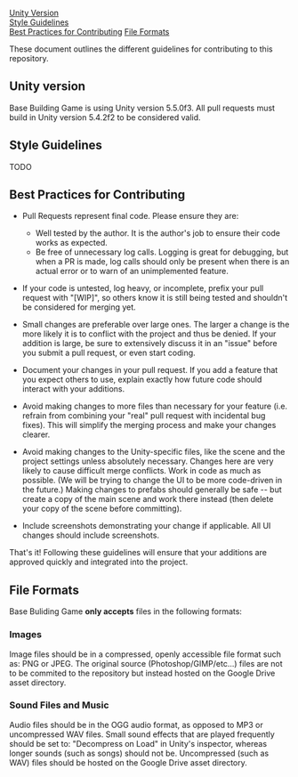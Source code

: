 [Unity Version](#unity-version)    
[Style Guidelines](#style-guidelines)  
[Best Practices for Contributing](#best-practices-for-contributing)
[File Formats](#file-formats)  

These document outlines the different guidelines for contributing to this repository.

## Unity version
Base Building Game is using Unity version 5.5.0f3. All pull requests must build in Unity version 5.4.2f2 to be considered valid.

## Style Guidelines

TODO

## Best Practices for Contributing
[Best Practices for Contributing]: #best-practices-for-contributing
* Pull Requests represent final code. Please ensure they are:

    * Well tested by the author. It is the author's job to ensure their code works as expected.
    * Be free of unnecessary log calls. Logging is great for debugging, but when a PR is made, log calls should only be present when there is an actual error or to warn of an unimplemented feature.


* If your code is untested, log heavy, or incomplete, prefix your pull request with "[WIP]", so others know it is still being tested and shouldn't be considered for merging yet.

* Small changes are preferable over large ones. The larger a change is the more likely it is to conflict with the project and thus be denied. If your addition is large, be sure to extensively discuss it in an "issue" before you submit a pull request, or even start coding.

* Document your changes in your pull request. If you add a feature that you expect others to use, explain exactly how future code should interact with your additions.

* Avoid making changes to more files than necessary for your feature (i.e. refrain from combining your "real" pull request with incidental bug fixes). This will simplify the merging process and make your changes clearer.

* Avoid making changes to the Unity-specific files, like the scene and the project settings unless absolutely necessary. Changes here are very likely to cause difficult merge conflicts. Work in code as much as possible. (We will be trying to change the UI to be more code-driven in the future.) Making changes to prefabs should generally be safe -- but create a copy of the main scene and work there instead (then delete your copy of the scene before committing).

* Include screenshots demonstrating your change if applicable. All UI changes should include screenshots.

That's it! Following these guidelines will ensure that your additions are approved quickly and integrated into the project.

## File Formats

Base Buliding Game **only accepts** files in the following formats:

### Images

Image files should be in a compressed, openly accessible file format such as: PNG or JPEG. The original source (Photoshop/GIMP/etc...) files are not to be commited to the repository but instead hosted on the Google Drive asset directory.

### Sound Files and Music

Audio files should be in the OGG audio format, as opposed to MP3 or uncompressed WAV files. Small sound effects that are played frequently should be set to: "Decompress on Load" in Unity's inspector, whereas longer sounds (such as songs) should not be. Uncompressed (such as WAV) files should be hosted on the Google Drive asset directory.
